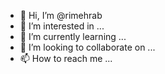 - 👋 Hi, I’m @rimehrab
- 👀 I’m interested in ...
- 🌱 I’m currently learning ...
- 💞️ I’m looking to collaborate on ...
- 📫 How to reach me ...

<!---
rimehrab/rimehrab is a ✨ special ✨ repository because its `README.md` (this file) appears on your GitHub profile.
You can click the Preview link to take a look at your changes.
--->

